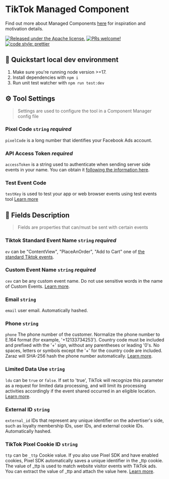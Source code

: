 # TikTok Managed Component

Find out more about Managed Components [here](https://blog.cloudflare.com/zaraz-open-source-managed-components-and-webcm/) for inspiration and motivation details.

[![Released under the Apache license.](https://img.shields.io/badge/license-apache-blue.svg)](./LICENSE)
[![PRs welcome!](https://img.shields.io/badge/PRs-welcome-brightgreen.svg)](./CONTRIBUTING.md)
[![code style: prettier](https://img.shields.io/badge/code_style-prettier-ff69b4.svg?style=flat-square)](https://github.com/prettier/prettier)

## 🚀 Quickstart local dev environment

1. Make sure you're running node version >=17.
2. Install dependencies with `npm i`
3. Run unit test watcher with `npm run test:dev`

## ⚙️ Tool Settings

> Settings are used to configure the tool in a Component Manager config file

### Pixel Code `string` _required_

`pixelCode` is a long number that identifies your Facebook Ads account.

### API Access Token _required_

`accessToken` is a string used to authenticate when sending server side events in your name. You can obtain it [following the information here](https://ads.tiktok.com/marketing_api/docs?id=1727537566862337n).

### Test Event Code

`testKey` is used to test your app or web browser events using test events tool [Learn more](https://ads.tiktok.com/marketing_api/docs?id=1727537566862337)

## 🧱 Fields Description

> Fields are properties that can/must be sent with certain events

### Tiktok Standard Event Name `string` _required_

`ev` can be \"ContentView\", \"PlaceAnOrder\", \"Add to Cart\" one of [the standard Tiktok events](https://ads.tiktok.com/marketing_api/docs?id=1727541103358977).

### Custom Event Name `string` _required_

`cev` can be any custom event name. Do not use sensitive words in the name of Custom Events. [Learn more](https://business-api.tiktok.com/portal/docs?id=1771101303285761).

### Email `string`

`email` user email. Automatically hashed.

### Phone `string`

`phone` The phone number of the customer. Normalize the phone number to E.164 format (for example, '+12133734253'). Country code must be included and prefixed with the '+' sign, without any parentheses or leading '0's. No spaces, letters or symbols except the '+' for the country code are included. Zaraz will SHA-256 hash the phone number automatically. [Learn more](https://business-api.tiktok.com/portal/docs?rid=5ipocbxyw8v&id=1771100865818625).

### Limited Data Use `string`

`ldu` can be `true` or `false`. If set to 'true', TikTok will recognize this parameter as a request for limited data processing, and will limit its processing activities accordingly if the event shared occurred in an eligible location. [Learn more](https://business-api.tiktok.com/portal/docs?id=1771101204435970).

### External ID `string`

`external_id` IDs that represent any unique identifier on the advertiser's side, such as loyalty membership IDs, user IDs, and external cookie IDs. Automatically hashed.

### TikTok Pixel Cookie ID `string`

`ttp` can be `_ttp` Cookie value. If you also use Pixel SDK and have enabled cookies, Pixel SDK automatically saves a unique identifier in the \_ttp cookie. The value of \_ttp is used to match website visitor events with TikTok ads. You can extract the value of \_ttp and attach the value here. [Learn more](https://business-api.tiktok.com/portal/docs?id=1771101303285761).

